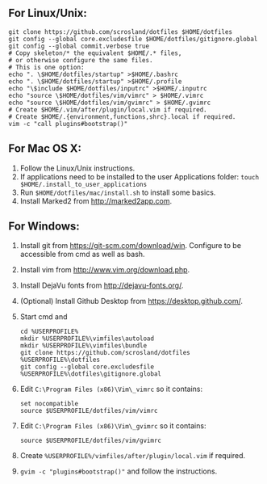 ## For Linux/Unix:

  ```
  git clone https://github.com/scrosland/dotfiles $HOME/dotfiles
  git config --global core.excludesfile $HOME/dotfiles/gitignore.global
  git config --global commit.verbose true
  # Copy skeleton/* the equivalent $HOME/.* files,
  # or otherwise configure the same files.
  # This is one option:
  echo ". \$HOME/dotfiles/startup" >$HOME/.bashrc
  echo ". \$HOME/dotfiles/startup" >$HOME/.profile
  echo "\$include $HOME/dotfiles/inputrc" >$HOME/.inputrc
  echo "source \$HOME/dotfiles/vim/vimrc" > $HOME/.vimrc
  echo "source \$HOME/dotfiles/vim/gvimrc" > $HOME/.gvimrc
  # Create $HOME/.vim/after/plugin/local.vim if required.
  # Create $HOME/.{environment,functions,shrc}.local if required.
  vim -c "call plugins#bootstrap()"
  ```


## For Mac OS X:

  1. Follow the Linux/Unix instructions.
  1. If applications need to be installed to the user Applications folder:
    `touch $HOME/.install_to_user_applications`
  1. Run `$HOME/dotfiles/mac/install.sh` to install some basics.
  1. Install Marked2 from http://marked2app.com.


## For Windows:

  1. Install git from https://git-scm.com/download/win. Configure to be accessible from cmd as well as bash.

  1. Install vim from http://www.vim.org/download.php.

  1. Install DejaVu fonts from http://dejavu-fonts.org/.

  1. (Optional) Install Github Desktop from https://desktop.github.com/.

  1. Start cmd and

      ```
      cd %USERPROFILE%
      mkdir %USERPROFILE%\vimfiles\autoload
      mkdir %USERPROFILE%\vimfiles\bundle
      git clone https://github.com/scrosland/dotfiles %USERPROFILE%\dotfiles
      git config --global core.excludesfile %USERPROFILE%\dotfiles\gitignore.global
      ```

  1. Edit `C:\Program Files (x86)\Vim\_vimrc` so it contains:

      ```
      set nocompatible
      source $USERPROFILE/dotfiles/vim/vimrc
      ```

  1. Edit `C:\Program Files (x86)\Vim\_gvimrc` so it contains:

      ```
      source $USERPROFILE/dotfiles/vim/gvimrc
      ```

  1. Create `%USERPROFILE%/vimfiles/after/plugin/local.vim` if required.

  1. `gvim -c "plugins#bootstrap()"` and follow the instructions.

